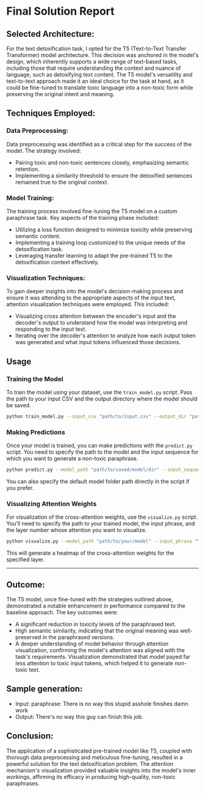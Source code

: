 # Final Solution Report

## Selected Architecture:
For the text detoxification task, I opted for the T5 (Text-to-Text Transfer Transformer) model architecture. This decision was anchored in the model's design, which inherently supports a wide range of text-based tasks, including those that require understanding the context and nuance of language, such as detoxifying text content. The T5 model's versatility and text-to-text approach made it an ideal choice for the task at hand, as it could be fine-tuned to translate toxic language into a non-toxic form while preserving the original intent and meaning.

## Techniques Employed:
### Data Preprocessing:
Data preprocessing was identified as a critical step for the success of the model. The strategy involved:

- Pairing toxic and non-toxic sentences closely, emphasizing semantic retention.
- Implementing a similarity threshold to ensure the detoxified sentences remained true to the original context.

### Model Training:
The training process involved fine-tuning the T5 model on a custom paraphrase task. Key aspects of the training phase included:

- Utilizing a loss function designed to minimize toxicity while preserving semantic content.
- Implementing a training loop customized to the unique needs of the detoxification task.
- Leveraging transfer learning to adapt the pre-trained T5 to the detoxification context effectively.

### Visualization Techniques:
To gain deeper insights into the model's decision-making process and ensure it was attending to the appropriate aspects of the input text, attention visualization techniques were employed. This included:

- Visualizing cross attention between the encoder's input and the decoder's output to understand how the model was interpreting and responding to the input text.
- Iterating over the decoder's attention to analyze how each output token was generated and what input tokens influenced those decisions.

## Usage

### Training the Model

To train the model using your dataset, use the `train_model.py` script. Pass the path to your input CSV and the output directory where the model should be saved.

```bash
python train_model.py --input_csv "path/to/input.csv" --output_dir "path/to/output/model/dir"
```

### Making Predictions

Once your model is trained, you can make predictions with the `predict.py` script. You need to specify the path to the model and the input sequence for which you want to generate a non-toxic paraphrase.

```bash
python predict.py --model_path "path/to/saved/model/dir" --input_sequence "The text to detoxify."
```

You can also specify the default model folder path directly in the script if you prefer.

### Visualizing Attention Weights

For visualization of the cross-attention weights, use the `visualize.py` script. You'll need to specify the path to your trained model, the input phrase, and the layer number whose attention you want to visualize.

```bash
python visualize.py --model_path "path/to/your/model" --input_phrase "Your phrase here" --layer_num 3
```

This will generate a heatmap of the cross-attention weights for the specified layer.

---

## Outcome:
The T5 model, once fine-tuned with the strategies outlined above, demonstrated a notable enhancement in performance compared to the baseline approach. The key outcomes were:

- A significant reduction in toxicity levels of the paraphrased text.
- High semantic similarity, indicating that the original meaning was well-preserved in the paraphrased versions.
- A deeper understanding of model behavior through attention visualization, confirming the model's attention was aligned with the task's requirements.
Visualization demonstrated that model payed far less attention to toxic input tokens, which helped it to generate non-toxic text.

## Sample generation:
- Input: paraphrase: There is no way this stupid asshole finishes damn work
- Output: There's no way this guy can finish this job.

## Conclusion:
The application of a sophisticated pre-trained model like T5, coupled with thorough data preprocessing and meticulous fine-tuning, resulted in a powerful solution for the text detoxification problem. The attention mechanism's visualization provided valuable insights into the model's inner workings, affirming its efficacy in producing high-quality, non-toxic paraphrases.